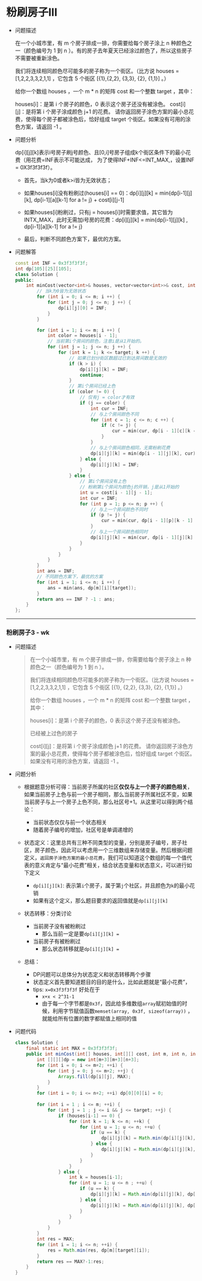 # 粉刷房子III

- 问题描述

  在一个小城市里，有 m 个房子排成一排，你需要给每个房子涂上 n 种颜色之一（颜色编号为 1 到 n ）。有的房子去年夏天已经涂过颜色了，所以这些房子不需要被重新涂色。

  我们将连续相同颜色尽可能多的房子称为一个街区。（比方说 houses = \[1,2,2,3,3,2,1,1\] ，它包含 5 个街区  \[\{1\},\{2,2\}, \{3,3\}, \{2\}, \{1,1\}\] 。）

  给你一个数组 houses ，一个 m * n 的矩阵 cost 和一个整数 target ，其中：

  houses\[i\]：是第 i 个房子的颜色，0 表示这个房子还没有被涂色。
  cost\[i\]\[j\]：是将第 i 个房子涂成颜色 j+1 的花费。
  请你返回房子涂色方案的最小总花费，使得每个房子都被涂色后，恰好组成 target 个街区。如果没有可用的涂色方案，请返回 -1 。



- 问题分析

  dp\[i\]\[j\]\[k\]表示i号房子刷j号颜色、且\[0,i]号房子组成k个街区条件下的最小花费（用花费=INF表示不可能达成， 为了使得INF+INF<=INT_MAX,，设置INF = 0X3f3f3f3f）。

  - 首先，当k为0或者k>i皆为无效状态；

  - 如果houses\[i\]没有粉刷过(houses\[i\] == 0)：dp\[i\]\[j\]\[k\] = min{dp\[i-1\]\[j\]\[k\],  dp\[i-1\]\[a\]\[k-1\] for a != j} + cost\[i\]\[j-1\]
  - 如果houses\[i\]粉刷过，只有j = houses\[i\]时需要求值，其它皆为INTX_MAX，此时无需加i号房的花费：dp\[i\]\[j\]\[k\] = min{dp\[i-1\]\[j\]\[k\] ,  dp\[i-1\]\[a\]\[k-1\] for a != j}
  - 最后，判断不同颜色方案下，最优的方案。



- 问题解答

  ```c++
  const int INF = 0x3f3f3f3f;
  int dp[105][25][105];
  class Solution {
  public:
      int minCost(vector<int>& houses, vector<vector<int>>& cost, int m, int n, int target) {
          // 当k为0皆为无效状态
          for (int i = 0; i <= m; i ++) {
              for (int j = 0; j <= n; j ++) {
                  dp[i][j][0] = INF;
              }
          }
  
          for (int i = 1; i <= m; i ++) {
              int color = houses[i - 1];
              // 当前第i个房间的颜色，注意i是从1开始的。
              for (int j = 1; j <= n; j ++) {
                  for (int k = 1; k <= target; k ++) {
                      // 如果已划分街区数超过已到达房间数是无效的
                      if (k > i) {
                          dp[i][j][k] = INF;
                          continue;
                      }
                      // 第i个房间已经上色
                      if (color != 0) {
                          // 仅有j = color才有效
                          if (j == color) {
                              int cur = INF;
                              // 与上个房间颜色不同
                              for (int c = 1; c <= n; c ++) {
                                  if (c != j) {
                                      cur = min(cur, dp[i - 1][c][k - 1]);
                                  }
                              }
                              // 与上个房间颜色相同，无需粉刷花费
                              dp[i][j][k] = min(dp[i - 1][j][k], cur);
                          } else {
                              dp[i][j][k] = INF;
                          }
                      } else {
                          // 第i个房间没有上色
                          // 粉刷第i个房间为颜色j的开销，j是从1开始的
                          int u = cost[i - 1][j - 1];
                          int cur = INF;
                          for (int p = 1; p <= n; p ++) {
                              // 与上一个房间颜色不同时
                              if (p != j) {
                                  cur = min(cur, dp[i - 1][p][k - 1] + u);
                              }
                              // 与上一个房间颜色相同时
                              dp[i][j][k] = min(cur, dp[i - 1][j][k] + u);
                          }
                      }
                  }
              }
          }
          int ans = INF;
          // 不同颜色方案下，最优的方案
          for (int i = 1; i <= n; i ++) {
              ans = min(ans, dp[m][i][target]);
          }
          return ans == INF ? -1 : ans;
      }
  };
  ```
---
###  粉刷房子3 - wk

- 问题描述	

  >在一个小城市里，有 m 个房子排成一排，你需要给每个房子涂上 n 种颜色之一（颜色编号为 1 到 n ）。
  >
  >我们将连续相同颜色尽可能多的房子称为一个街区。（比方说 houses = [1,2,2,3,3,2,1,1] ，它包含 5 个街区  [{1}, {2,2}, {3,3}, {2}, {1,1}] 。）
  >
  >给你一个数组 houses ，一个 m * n 的矩阵 cost 和一个整数 target ，其中：
  >
  >houses[i]：是第 i 个房子的颜色，0 表示这个房子还没有被涂色。
  >
  >已经被上过色的房子
  >
  >cost[i][j]：是将第 i 个房子涂成颜色 j+1 的花费。
  >请你返回房子涂色方案的最小总花费，使得每个房子都被涂色后，恰好组成 target 个街区。如果没有可用的涂色方案，请返回 -1 。

- 问题分析

  - 根据题意分析可得：当前房子所属的社区**仅仅与上一个房子的颜色相关**，如果当前房子上色与前一个房子相同，那么当前房子所属社区不变，如果当前房子与上一个房子上色不同，那么社区号+1。从这里可以得到两个结论：

    - 当前状态仅仅与前一个状态相关
    - 随着房子编号的增加，社区号是单调递增的

  - 状态定义：这里总共有三种不同类型的变量，分别是房子编号，房子社区，房子颜色，因此可以考虑用一个三维数组来存储变量。然后根据问题定义，`返回房子涂色方案的最小总花费`，我们可以知道这个数组的每一个值代表的意义肯定与“最小花费”相关，结合状态变量和状态意义，可以进行如下定义

    - `dp[i][j][k]`: 表示第`i`个房子，属于第`j`个社区，并且颜色为`k`的最小花销
    - 如果有这个定义，那么题目要求的返回值就是`dp[i][j][k]`

  - 状态转移：分类讨论

    - 当前房子没有被粉刷过
      - 那么当前一定是要`dp[i][j][k] = `
    - 当前房子有被粉刷过
      - 那么状态转移就是`dp[i][j][k] = `

  - 总结：

    - DP问题可以总体分为状态定义和状态转移两个步骤
    - 状态定义首先要知道题目的目的是什么，比如此题就是“最小花费”，
    - tips: `x=0x3f3f3f3f` 好处在于
      - `x+x < 2^31-1`
      - 由于每一个字节都是`0x3f`，因此给多维数组`array`赋初始值的时候，利用字节赋值函数`memset(array, 0x3f, sizeof(array))` ，就能给所有位置的数字都赋值上相同的值

    

- 问题代码

  ```java
  class Solution {
      final static int MAX = 0x3f3f3f3f;
      public int minCost(int[] houses, int[][] cost, int m, int n, int target) {
          int [][][]dp = new int[m+3][m+3][n+3];
          for (int i = 0; i <= m+2; ++i) {
              for (int j = 0; j <= m+2; ++j) {
                  Arrays.fill(dp[i][j], MAX);
              }  
          }
          for (int i = 0; i <= n+2; ++i) dp[0][0][i] = 0;
          
          for (int i = 1 ; i <= m; ++i) {
              for (int j = 1 ; j <= i && j <= target; ++j) {
                  if (houses[i-1] == 0) {
                      for (int k = 1; k <= n; ++k) {
                          for (int u = 1; u <= n; ++u) {
                              if (u == k) {
                                  dp[i][j][k] = Math.min(dp[i][j][k], dp[i-1][j][k] + cost[i-1][u-1]);
                              } else {
                                  dp[i][j][k] = Math.min(dp[i][j][k], dp[i-1][j-1][u] + cost[i-1][k-1]) ;
                              }
                          }
                      }
                  } else {
                      int k = houses[i-1];
                      for (int u = 1; u <= n ; ++u) {
                          if (u == k) {
                              dp[i][j][k] = Math.min(dp[i][j][k], dp[i-1][j][k] );
                          } else {
                              dp[i][j][k] = Math.min(dp[i][j][k], dp[i-1][j-1][u] );
                          }
                      }
                  }
              }
          }
          int res = MAX;
          for (int i = 1; i <= n; ++i) {
              res = Math.min(res, dp[m][target][i]);
          }
          return res == MAX?-1:res;
      }
  }
  ```
